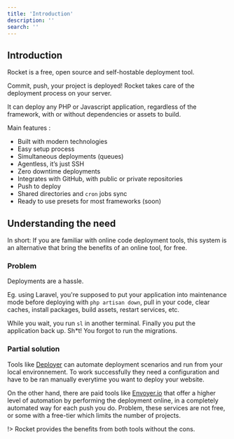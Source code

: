 ```yaml
---
title: 'Introduction'
description: ''
search: ''
---
```


## Introduction

Rocket is a free, open source and self-hostable deployment tool.

Commit, push, your project is deployed! Rocket takes care of the deployment process on your server. 

It can deploy any PHP or Javascript application, regardless of the framework, with or without dependencies or assets to build.

Main features :

* Built with modern technologies
* Easy setup process
* Simultaneous deployments (queues)
* Agentless, it’s just SSH
* Zero downtime deployments
* Integrates with GitHub, with public or private repositories
* Push to deploy
* Shared directories and `cron` jobs sync
* Ready to use presets for most frameworks (soon)

## Understanding the need

In short: If you are familiar with online code deployment tools, this system is an alternative that bring the benefits of an online tool, for free.

### Problem

Deployments are a hassle.

Eg. using Laravel, you're supposed to put your application into maintenance mode before deploying with `php artisan down`, pull in your code, clear caches, install packages, build assets, restart services, etc.

While you wait, you run `sl` in another terminal. Finally you put the application back up. Sh*t! You forgot to run the migrations.

### Partial solution

Tools like [Deployer](https://deployer.org/) can automate deployment scenarios and run from your local environnement. To work successfully they need a configuration and have to be ran manually everytime you want to deploy your website.

On the other hand, there are paid tools like [Envoyer.io](https://envoyer.io) that offer a higher level of automation by performing the deployment online, in a completely automated way for each push you do. Problem, these services are not free, or some with a free-tier which limits the number of projects.


!> Rocket provides the benefits from both tools without the cons.